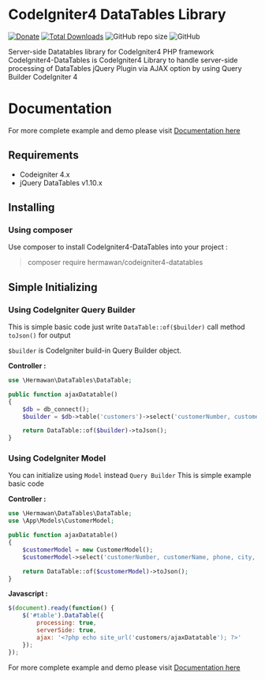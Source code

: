 # CodeIgniter4 DataTables Library
[![Donate](https://img.shields.io/badge/donate-paypal-blue.svg)](https://www.paypal.me/mbahcoding)
[![Total Downloads](https://poser.pugx.org/hermawan/codeigniter4-datatables/downloads)](https://packagist.org/packages/hermawan/codeigniter4-datatables)
![GitHub repo size](https://img.shields.io/github/repo-size/hermawanramadhan/CodeIgniter4-DataTables?label=size)
![GitHub](https://img.shields.io/github/license/hermawanramadhan/CodeIgniter4-DataTables)

Server-side Datatables library for CodeIgniter4 PHP framework
CodeIgniter4-DataTables is CodeIgniter4 Library to handle server-side processing of DataTables jQuery Plugin via AJAX option by using Query Builder CodeIgniter 4

# Documentation
For more complete example and demo please visit [Documentation here](https://codeigniter4-datatables.hermawan.dev/welcome)



## Requirements
* Codeigniter 4.x
* jQuery DataTables v1.10.x

## Installing 

### Using composer 
Use composer to install CodeIgniter4-DataTables into your project :

  > composer require hermawan/codeigniter4-datatables


## Simple Initializing

### Using CodeIgniter Query Builder
This is simple basic code just write `DataTable::of($builder)` call method `toJson()` for output

`$builder` is CodeIgniter build-in Query Builder object.

**Controller :**
```php
use \Hermawan\DataTables\DataTable;

public function ajaxDatatable()
{
    $db = db_connect();
    $builder = $db->table('customers')->select('customerNumber, customerName, phone, city, country, postalCode');

    return DataTable::of($builder)->toJson();
}
```

### Using CodeIgniter Model
You can initialize using `Model` instead `Query Builder` 
This is simple example basic code

**Controller :**
```php
use \Hermawan\DataTables\DataTable;
use \App\Models\CustomerModel;

public function ajaxDatatable()
{
    $customerModel = new CustomerModel();
    $customerModel->select('customerNumber, customerName, phone, city, country, postalCode');

    return DataTable::of($customerModel)->toJson();
}
```

**Javascript :**
```javascript
$(document).ready(function() {
    $('#table').DataTable({
        processing: true,
        serverSide: true,
        ajax: '<?php echo site_url('customers/ajaxDatatable'); ?>'
    });
});
```



For more complete example and demo please visit [Documentation here](https://codeigniter4-datatables.hermawan.dev/welcome)

